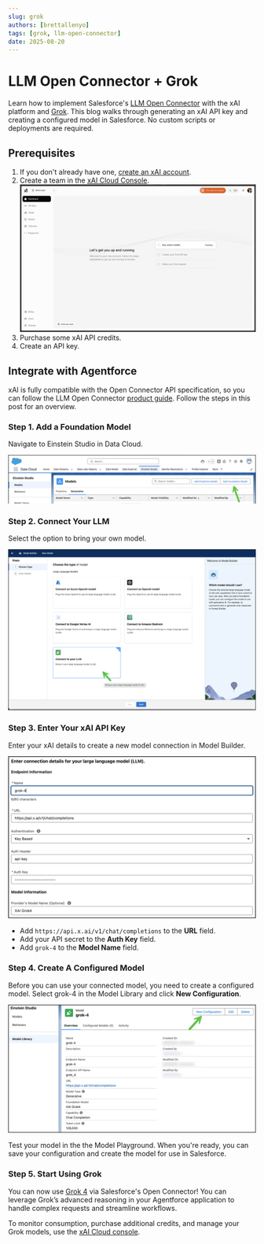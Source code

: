 ```yaml
---
slug: grok
authors: [brettallenyo]
tags: [grok, llm-open-connector]
date: 2025-08-20
---
```


# LLM Open Connector + Grok

Learn how to implement Salesforce's [LLM Open Connector](/docs/apis/llm-open-connector/) with the xAI platform and [Grok](https://x.ai/news/grok-4). This blog walks through generating an xAI API key and creating a configured model in Salesforce. No custom scripts or deployments are required.

<!-- truncate -->

## Prerequisites

1. If you don't already have one, [create an xAI account](https://accounts.x.ai/sign-up).
2. Create a team in the [xAI Cloud Console](https://console.x.ai/).
   ![xAI Cloud Console Landing Page](../static/img/xai-cloud-console-landing-page.png)
3. Purchase some xAI API credits.
4. Create an API key.

## Integrate with Agentforce

xAI is fully compatible with the Open Connector API specification, so you can follow the LLM Open Connector [product guide](https://developer.salesforce.com/blogs/2024/10/build-generative-ai-solutions-with-llm-open-connector). Follow the steps in this post for an overview.

### Step 1. Add a Foundation Model

Navigate to Einstein Studio in Data Cloud.

![Agentforce Add Foundation Model](../static/img/agentforce-add-foundation-model.png)

### Step 2. Connect Your LLM

Select the option to bring your own model.

![Agentforce Connect Your LLM](../static/img/agentforce-connect-your-llm.png)

### Step 3. Enter Your xAI API Key

Enter your xAI details to create a new model connection in Model Builder.

![Model Builder](../static/img/xai-grok-connection.png)

- Add `https://api.x.ai/v1/chat/completions` to the **URL** field.
- Add your API secret to the **Auth Key** field.
- Add `grok-4` to the **Model Name** field.

### Step 4. Create A Configured Model

Before you can use your connected model, you need to create a configured model. Select grok-4 in the Model Library and click **New Configuration**.

![Agentforce New Configuration](../static/img/xai-grok-configuration.png)

Test your model in the the Model Playground. When you're ready, you can save your configuration and create the model for use in Salesforce.

### Step 5. Start Using Grok

You can now use [Grok 4](https://x.ai/news/grok-4) via Salesforce's Open Connector! You can leverage Grok’s advanced reasoning in your Agentforce application to handle complex requests and streamline workflows.

To monitor consumption, purchase additional credits, and manage your Grok models, use the [xAI Cloud console](https://console.x.ai/).